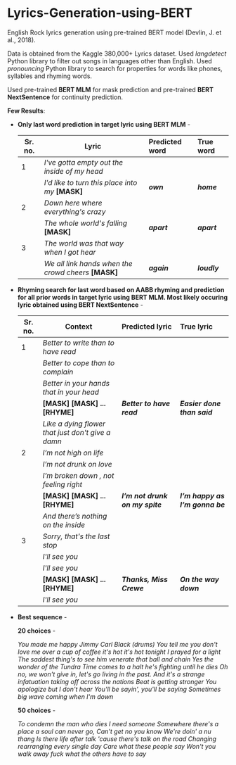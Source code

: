 # Lyrics-Generation-using-BERT

English Rock lyrics generation using pre-trained BERT model (Devlin, J. et al., 2018). 

Data is obtained from the Kaggle 380,000+ Lyrics dataset. Used *langdetect* Python library to filter out songs in languages other than English. Used *pronouncing* Python library to search for properties for words like phones, syllables and rhyming words.

Used pre-trained **BERT MLM** for mask prediction and pre-trained **BERT NextSentence** for continuity prediction.

**Few Results**:
* **Only last word prediction in target lyric using BERT MLM** -

  | Sr. no.   | Lyric        | Predicted word           | True word  |
  |---------- | ------------- |:-------------|:-----|
  | 1         | *I've gotta empty out the inside of my head*
  |           | *I'd like to turn this place into my* **[MASK]**  | **_own_** | **_home_** |
  | 2         | *Down here where everything's crazy*
  |           | *The whole world's falling* **[MASK]**  | **_apart_** | **_apart_** |
  | 3         | *The world was that way when I got hear*
  |           | *We all link hands when the crowd cheers* **[MASK]** | **_again_**  | **_loudly_** |
  
* **Rhyming search for last word based on AABB rhyming and prediction for all prior words in target lyric using BERT MLM. Most likely occuring lyric obtained using BERT NextSentence** -

  | Sr. no.   | Context        | Predicted lyric           | True lyric  | 
  |---------- | ------------- |:-------------|:-----|
  | 1         | _Better to write than to have read_
  |           | _Better to cope than to complain_
  |           | _Better in your hands that in your head_
  |           | **[MASK] [MASK] ... [RHYME]** | **_Better to have read_** | **_Easier done than said_** |
  |           | _Like a dying flower that just don't give a damn_
  | 2        | _I’m not high on life_
  |           | _I’m not drunk on love_
  |           |_I’m broken down , not feeling right_
  |           | **[MASK] [MASK] ... [RHYME]** | **_I’m not drunk on my spite_** | **_I’m happy as I’m gonna be_** |
  |           | _And there’s nothing on the inside_ 
  | 3        | _Sorry, that's the last stop_
  |           | _I'll see you_
  |           |_I'll see you_
  |           | **[MASK] [MASK] ... [RHYME]** | **_Thanks, Miss Crewe_** |  **_On the way down_** |
  |           | _I'll see you_
  
* **Best sequence** -

  **20 choices** -
  
  _You made me happy_
  _Jimmy Carl Black (drums)_
  _You tell me you don't love me over a cup of coffee_
  _it's hot it's hot tonight_
  _I prayed for a light_
  _The saddest thing's to see him venerate that ball and chain_
  _Yes the wonder of the Tundra_
  _Time comes to a halt_
  _he's fighting until he dies_
  _Oh no, we won't give in, let's go living in the past._
  _And it's a strange infatuation taking off across the nations_
  _Beat is getting stronger_
  _You apologize but I don't hear_
  _You'll be sayin', you'll be saying_
  _Sometimes big wave coming when I'm down_
  
  **50 choices** -
  
  _To condemn the man who dies_
  _I need someone_
  _Somewhere there's a place a soul can never go,_
  _Can't get no you know_
  _We're doin' a nu thang_
  _Is there life after talk 'cause there's talk on the road_
  _Changing rearranging every single day_
  _Care what these people say_
  _Won't you walk away_
  _fuck what the others have to say_

  
